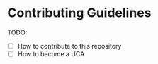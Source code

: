 # Contributing Guidelines

TODO: 

- [ ] How to contribute to this repository
- [ ] How to become a UCA

<!-- or maybe two separate documents? -->